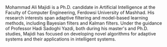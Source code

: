 Mohammad Ali Majidi is a Ph.D. candidate in Artificial Intelligence at the Faculty of Computer Engineering, Ferdowsi University of Mashhad. His research interests span adaptive filtering and model-based learning methods, including Bayesian filters and Kalman filters. Under the guidance of Professor Hadi Sadoghi Yazdi, both during his master's and Ph.D. studies, Majidi has focused on developing novel algorithms for adaptive systems and their applications in intelligent systems.

